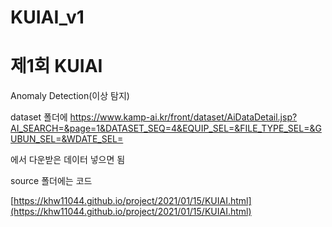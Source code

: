 # KUIAI_v1

# 제1회 KUIAI

Anomaly Detection(이상 탐지)


dataset 폴더에 https://www.kamp-ai.kr/front/dataset/AiDataDetail.jsp?AI_SEARCH=&page=1&DATASET_SEQ=4&EQUIP_SEL=&FILE_TYPE_SEL=&GUBUN_SEL=&WDATE_SEL=

에서 다운받은 데이터 넣으면 됨

source 폴더에는 코드


[https://khw11044.github.io/project/2021/01/15/KUIAI.html](https://khw11044.github.io/project/2021/01/15/KUIAI.html)
